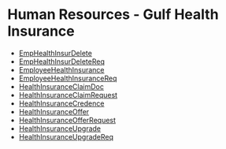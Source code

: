 <div class="ignore-in-full-text-search">

# Human Resources - Gulf Health Insurance
  - [EmpHealthInsurDelete](/modules/humanresource-gulf-health-insurance/EmpHealthInsurDelete.md)
  - [EmpHealthInsurDeleteReq](/modules/humanresource-gulf-health-insurance/EmpHealthInsurDeleteReq.md)
  - [EmployeeHealthInsurance](/modules/humanresource-gulf-health-insurance/EmployeeHealthInsurance.md)
  - [EmployeeHealthInsuranceReq](/modules/humanresource-gulf-health-insurance/EmployeeHealthInsuranceReq.md)
  - [HealthInsuranceClaimDoc](/modules/humanresource-gulf-health-insurance/HealthInsuranceClaimDoc.md)
  - [HealthInsuranceClaimRequest](/modules/humanresource-gulf-health-insurance/HealthInsuranceClaimRequest.md)
  - [HealthInsuranceCredence](/modules/humanresource-gulf-health-insurance/HealthInsuranceCredence.md)
  - [HealthInsuranceOffer](/modules/humanresource-gulf-health-insurance/HealthInsuranceOffer.md)
  - [HealthInsuranceOfferRequest](/modules/humanresource-gulf-health-insurance/HealthInsuranceOfferRequest.md)
  - [HealthInsuranceUpgrade](/modules/humanresource-gulf-health-insurance/HealthInsuranceUpgrade.md)
  - [HealthInsuranceUpgradeReq](/modules/humanresource-gulf-health-insurance/HealthInsuranceUpgradeReq.md)

</div>
